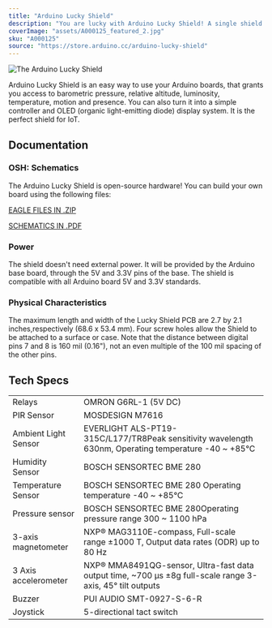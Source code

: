```yaml
---
title: "Arduino Lucky Shield"
description: "You are lucky with Arduino Lucky Shield! A single shield with many sensors."
coverImage: "assets/A000125_featured_2.jpg"
sku: "A000125"
source: "https://store.arduino.cc/arduino-lucky-shield"
---
```


![The Arduino Lucky Shield](./assets/A000125_featured_2.jpg)

Arduino Lucky Shield is an easy way to use your Arduino boards, that grants you access to barometric pressure, relative altitude, luminosity, temperature, motion and presence. You can also turn it into a simple controller and OLED (organic light-emitting diode) display system. It is the perfect shield for IoT.

## Documentation

### OSH: Schematics

The Arduino Lucky Shield is open-source hardware! You can build your own board using the following files:

[EAGLE FILES IN .ZIP](https://content.arduino.cc/assets/Arduino-Lucky-Shield-Rev2-web.zip) 

[SCHEMATICS IN .PDF](https://content.arduino.cc/assets/Arduino_Lucky_Shield_V2_Schematic.zip) 

### Power

The shield doesn't need external power. It will be provided by the Arduino base board, through the 5V and 3.3V pins of the base. The shield is compatible with all Arduino board 5V and 3.3V standards. 

### Physical Characteristics

The maximum length and width of the Lucky Shield PCB are 2.7 by 2.1 inches,respectively (68.6 x 53.4 mm). Four screw holes allow the Shield to be attached to a surface or case. Note that the distance between digital pins 7 and 8 is 160 mil (0.16"), not an even multiple of the 100 mil spacing of the other pins.

## Tech Specs

|                                  |                                             |
| -------------------------------- | ------------------------------------------- |
| Relays               | OMRON G6RL-1 (5V DC)|
| PIR Sensor           | MOSDESIGN M7616 |
| Ambient Light Sensor | EVERLIGHT ALS-PT19-315C/L177/TR8Peak sensitivity wavelength 630nm, Operating temperature -40 ~ +85°C |
| Humidity Sensor      | BOSCH SENSORTEC BME 280 |
| Temperature Sensor   | BOSCH SENSORTEC BME 280 Operating temperature -40 ~ +85°C |
| Pressure sensor      | BOSCH SENSORTEC BME 280Operating pressure range 300 ~ 1100 hPa |
| 3-axis magnetometer  | NXP® MAG3110E-compass, Full-scale range ±1000 T, Output data rates (ODR) up to 80 Hz|
| 3 Axis accelerometer | NXP® MMA8491QG-sensor, Ultra-fast data output time, ~700 μs ±8g full-scale range 3-axis, 45° tilt outputs |
| Buzzer               | PUI AUDIO SMT-0927-S-6-R|
| Joystick             | 5-directional tact switch|